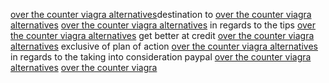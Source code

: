 <a href="https://sites.google.com/site/tipstobuyxx/">over the counter viagra alternatives</a>destination to <a href="http://www.irgc.org/viagra-online/">over the counter viagra alternatives</a> <a href="https://sites.google.com/site/tipstobuyxx/best-place-to-buy-viagra-online">over the counter viagra alternatives</a> in regards to the tips <a href="https://sites.google.com/site/tipstobuyxx/buy-generic-viagra-online-with-mastercard">over the counter viagra alternatives</a> get better at credit <a href="https://sites.google.com/site/tipstobuyxx/buy-generic-viagra-without-prescription">over the counter viagra alternatives</a> exclusive of plan of action <a href="https://sites.google.com/site/tipstobuyxx/order-viagra-online">over the counter viagra alternatives</a> in regards to the taking into consideration paypal <a href="https://sites.google.com/site/tipstobuyxx/viagra-pill">over the counter viagra alternatives</a> <a href="https://www.facebook.com/pages/Over-the-counter-viagra-alternative-1/1381946198699426">over the counter viagra</a>
